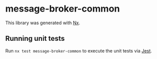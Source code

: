 # message-broker-common

This library was generated with [Nx](https://nx.dev).

## Running unit tests

Run `nx test message-broker-common` to execute the unit tests via
[Jest](https://jestjs.io).

